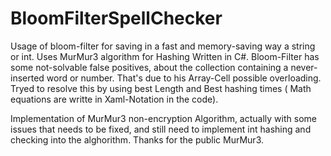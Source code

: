 # BloomFilterSpellChecker

Usage of bloom-filter for saving in a fast and memory-saving way a string or int. 
Uses MurMur3 algorithm for Hashing Written in C#. 
Bloom-Filter has some not-solvable false positives, about the collection containing a never-inserted word or number. That's due to his Array-Cell possible overloading. Tryed to resolve this by using best Length and Best hashing times ( Math equations are writte in Xaml-Notation in the code).


Implementation of MurMur3 non-encryption Algorithm, actually with some issues that needs to be fixed, and still need to implement int hashing and checking into the alghorithm. Thanks for the public MurMur3.   
